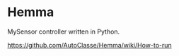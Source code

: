 # Hemma
MySensor controller written in Python.

<https://github.com/AutoClasse/Hemma/wiki/How-to-run> 
